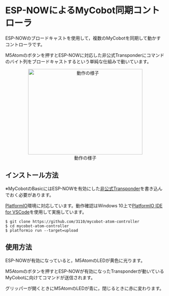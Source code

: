 # ESP-NOWによるMyCobot同期コントローラ

ESP-NOWのブロードキャストを使用して，複数のMyCobotを同期して動かすコントローラです。

M5Atomのボタンを押すとESP-NOWに対応した非公式Transponderにコマンドのバイト列をブロードキャストするという単純な仕組みで動いています。

<div align="center">
<a href="https://www.youtube.com/watch?feature=player_embedded&v=9meBfmLa9Z8
" target="_blank"><img src="https://img.youtube.com/vi/9meBfmLa9Z8/0.jpg"
alt="動作の様子" width="360" height="270" /></a><br>
動作の様子
</div>

## インストール方法

※MyCobotのBasicにはESP-NOWを有効にした[非公式Transponder](https://github.com/3110/mycobot-transponder)を書き込んでおく必要があります。

[PlatformIO](https://platformio.org/)環境に対応しています。動作確認はWindows 10上で[PlatformIO IDE for VSCode](https://platformio.org/install/ide?install=vscode)を使用して実施しています。

```
$ git clone https://github.com/3110/mycobot-atom-controller
$ cd mycobot-atom-controller
$ platformio run --target=upload
```

## 使用方法

ESP-NOWが有効になっていると，M5AtomのLEDが黄色に光ります。

M5Atomのボタンを押すとESP-NOWが有効になったTransponderが動いているMyCobotに向けてコマンドが送信されます。

グリッパーが開くときにM5AtomのLEDが青に，閉じるときに赤に変わります。
